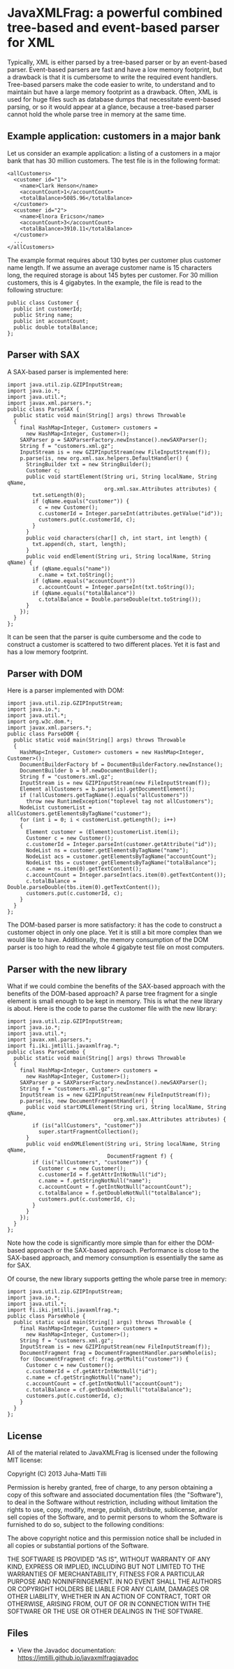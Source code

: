 # JavaXMLFrag: a powerful combined tree-based and event-based parser for XML

Typically, XML is either parsed by a tree-based parser or by an event-based parser. Event-based parsers are fast and have a low memory footprint, but a drawback is that it is cumbersome to write the required event handlers. Tree-based parsers make the code easier to write, to understand and to maintain but have a large memory footprint as a drawback. Often, XML is used for huge files such as database dumps that necessitate event-based parsing, or so it would appear at a glance, because a tree-based parser cannot hold the whole parse tree in memory at the same time.

## Example application: customers in a major bank

Let us consider an example application: a listing of a customers in a major bank that has 30 million customers. The test file is in the following format:

```
<allCustomers>
  <customer id="1">
    <name>Clark Henson</name>
    <accountCount>1</accountCount>
    <totalBalance>5085.96</totalBalance>
  </customer>
  <customer id="2">
    <name>Elnora Ericson</name>
    <accountCount>3</accountCount>
    <totalBalance>3910.11</totalBalance>
  </customer>
  ...
</allCustomers>
```
  
The example format requires about 130 bytes per customer plus customer name length. If we assume an average customer name is 15 characters long, the required storage is about 145 bytes per customer. For 30 million customers, this is 4 gigabytes. In the example, the file is read to the following structure:

```
public class Customer {
  public int customerId;
  public String name;
  public int accountCount;
  public double totalBalance;
};
```
  
## Parser with SAX

A SAX-based parser is implemented here:

```
import java.util.zip.GZIPInputStream;
import java.io.*;
import java.util.*;
import javax.xml.parsers.*;
public class ParseSAX {
  public static void main(String[] args) throws Throwable
  {
    final HashMap<Integer, Customer> customers =
      new HashMap<Integer, Customer>();
    SAXParser p = SAXParserFactory.newInstance().newSAXParser();
    String f = "customers.xml.gz";
    InputStream is = new GZIPInputStream(new FileInputStream(f));
    p.parse(is, new org.xml.sax.helpers.DefaultHandler() {
      StringBuilder txt = new StringBuilder();
      Customer c;
      public void startElement(String uri, String localName, String qName,
                               org.xml.sax.Attributes attributes) {
        txt.setLength(0);
        if (qName.equals("customer")) {
          c = new Customer();
          c.customerId = Integer.parseInt(attributes.getValue("id"));
          customers.put(c.customerId, c);
        }
      }
      public void characters(char[] ch, int start, int length) {
        txt.append(ch, start, length);
      }
      public void endElement(String uri, String localName, String qName) {
        if (qName.equals("name"))
          c.name = txt.toString();
        if (qName.equals("accountCount"))
          c.accountCount = Integer.parseInt(txt.toString());
        if (qName.equals("totalBalance"))
          c.totalBalance = Double.parseDouble(txt.toString());
      }
    });
  }
};
```
  
It can be seen that the parser is quite cumbersome and the code to construct a customer is scattered to two different places. Yet it is fast and has a low memory footprint.

## Parser with DOM

Here is a parser implemented with DOM:

```
import java.util.zip.GZIPInputStream;
import java.io.*;
import java.util.*;
import org.w3c.dom.*;
import javax.xml.parsers.*;
public class ParseDOM {
  public static void main(String[] args) throws Throwable
  {
    HashMap<Integer, Customer> customers = new HashMap<Integer, Customer>();
    DocumentBuilderFactory bf = DocumentBuilderFactory.newInstance();
    DocumentBuilder b = bf.newDocumentBuilder();
    String f = "customers.xml.gz";
    InputStream is = new GZIPInputStream(new FileInputStream(f));
    Element allCustomers = b.parse(is).getDocumentElement();
    if (!allCustomers.getTagName().equals("allCustomers"))
      throw new RuntimeException("toplevel tag not allCustomers");
    NodeList customerList = allCustomers.getElementsByTagName("customer");
    for (int i = 0; i < customerList.getLength(); i++)
    {
      Element customer = (Element)customerList.item(i);
      Customer c = new Customer();
      c.customerId = Integer.parseInt(customer.getAttribute("id"));
      NodeList ns = customer.getElementsByTagName("name");
      NodeList acs = customer.getElementsByTagName("accountCount");
      NodeList tbs = customer.getElementsByTagName("totalBalance");
      c.name = ns.item(0).getTextContent();
      c.accountCount = Integer.parseInt(acs.item(0).getTextContent());
      c.totalBalance = Double.parseDouble(tbs.item(0).getTextContent());
      customers.put(c.customerId, c);
    }
  }
};
```
  
The DOM-based parser is more satisfactory: it has the code to construct a customer object in only one place. Yet it is still a bit more complex than we would like to have. Additionally, the memory consumption of the DOM parser is too high to read the whole 4 gigabyte test file on most computers.

## Parser with the new library

What if we could combine the benefits of the SAX-based approach with the benefits of the DOM-based approach? A parse tree fragment for a single <customer> element is small enough to be kept in memory. This is what the new library is about. Here is the code to parse the customer file with the new library:

```
import java.util.zip.GZIPInputStream;
import java.io.*;
import java.util.*;
import javax.xml.parsers.*;
import fi.iki.jmtilli.javaxmlfrag.*;
public class ParseCombo {
  public static void main(String[] args) throws Throwable
  {
    final HashMap<Integer, Customer> customers =
      new HashMap<Integer, Customer>();
    SAXParser p = SAXParserFactory.newInstance().newSAXParser();
    String f = "customers.xml.gz";
    InputStream is = new GZIPInputStream(new FileInputStream(f));
    p.parse(is, new DocumentFragmentHandler() {
      public void startXMLElement(String uri, String localName, String qName,
                                  org.xml.sax.Attributes attributes) {
        if (is("allCustomers", "customer"))
          super.startFragmentCollection();
      }
      public void endXMLElement(String uri, String localName, String qName,
                                DocumentFragment f) {
        if (is("allCustomers", "customer")) {
          Customer c = new Customer();
          c.customerId = f.getAttrIntNotNull("id");
          c.name = f.getStringNotNull("name");
          c.accountCount = f.getIntNotNull("accountCount");
          c.totalBalance = f.getDoubleNotNull("totalBalance");
          customers.put(c.customerId, c);
        }
      }
    });
  }
};
```
  
Note how the code is significantly more simple than for either the DOM-based approach or the SAX-based approach. Performance is close to the SAX-based approach, and memory consumption is essentially the same as for SAX.

Of course, the new library supports getting the whole parse tree in memory:

```
import java.util.zip.GZIPInputStream;
import java.io.*;
import java.util.*;
import fi.iki.jmtilli.javaxmlfrag.*;
public class ParseWhole {
  public static void main(String[] args) throws Throwable {
    final HashMap<Integer, Customer> customers =
      new HashMap<Integer, Customer>();
    String f = "customers.xml.gz";
    InputStream is = new GZIPInputStream(new FileInputStream(f));
    DocumentFragment frag = DocumentFragmentHandler.parseWhole(is);
    for (DocumentFragment cf: frag.getMulti("customer")) {
      Customer c = new Customer();
      c.customerId = cf.getAttrIntNotNull("id");
      c.name = cf.getStringNotNull("name");
      c.accountCount = cf.getIntNotNull("accountCount");
      c.totalBalance = cf.getDoubleNotNull("totalBalance");
      customers.put(c.customerId, c);
    }
  }
};
```
  
## License

All of the material related to JavaXMLFrag is licensed under the following MIT license:

Copyright (C) 2013 Juha-Matti Tilli

Permission is hereby granted, free of charge, to any person obtaining a copy of
this software and associated documentation files (the "Software"), to deal in
the Software without restriction, including without limitation the rights to
use, copy, modify, merge, publish, distribute, sublicense, and/or sell copies
of the Software, and to permit persons to whom the Software is furnished to do
so, subject to the following conditions:

The above copyright notice and this permission notice shall be included in all
copies or substantial portions of the Software.

THE SOFTWARE IS PROVIDED "AS IS", WITHOUT WARRANTY OF ANY KIND, EXPRESS OR
IMPLIED, INCLUDING BUT NOT LIMITED TO THE WARRANTIES OF MERCHANTABILITY,
FITNESS FOR A PARTICULAR PURPOSE AND NONINFRINGEMENT. IN NO EVENT SHALL THE
AUTHORS OR COPYRIGHT HOLDERS BE LIABLE FOR ANY CLAIM, DAMAGES OR OTHER
LIABILITY, WHETHER IN AN ACTION OF CONTRACT, TORT OR OTHERWISE, ARISING FROM,
OUT OF OR IN CONNECTION WITH THE SOFTWARE OR THE USE OR OTHER DEALINGS IN THE
SOFTWARE.

## Files

* View the Javadoc documentation: https://jmtilli.github.io/javaxmlfragjavadoc
